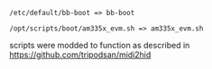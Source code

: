 `/etc/default/bb-boot => bb-boot`

`/opt/scripts/boot/am335x_evm.sh => am335x_evm.sh`

scripts were modded to function as described in https://github.com/tripodsan/midi2hid

